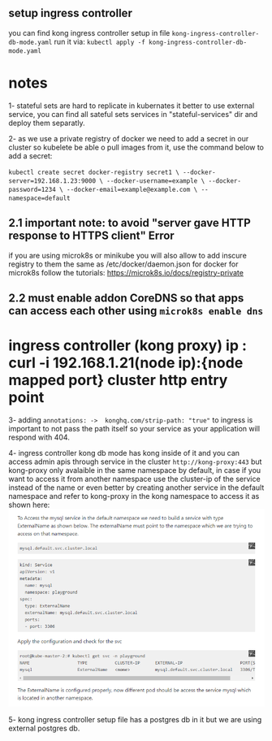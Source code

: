 ## setup ingress controller

you can find kong ingress controller setup in file `kong-ingress-controller-db-mode.yaml` run it via: `kubectl apply -f kong-ingress-controller-db-mode.yaml`


# notes
 1- stateful sets are hard to replicate in kubernates it better to use external service, you can find all sateful sets services in "stateful-services" dir and deploy them separatly.

2- as we use a private registry of docker we need to add a secret in our cluster so kubelete be able o pull images from it, use the command below to add a secret: 

`kubectl create secret docker-registry secret1 \
        --docker-server=192.168.1.23:9000 \
        --docker-username=example \
        --docker-password=1234 \
        --docker-email=example@example.com \
        --namespace=default`

## 2.1 important note: to avoid "server gave HTTP response to HTTPS client" Error
if you are using microk8s or minikube you will also allow to add inscure registry to them the same as /etc/docker/daemon.json for docker for microk8s follow the tutorials: https://microk8s.io/docs/registry-private

## 2.2 must enable addon CoreDNS so that apps can access each other using `microk8s enable dns`

# ingress controller (kong proxy) ip : curl -i 192.168.1.21(node ip):{node mapped port}  cluster http entry point

3- adding `annotations: ->  konghq.com/strip-path: "true"` to ingress is important to not pass the path itself so your service as your application will respond with 404.

4- ingress controller kong db mode has kong inside of it and you can access admin apis through service in the cluster `http://kong-proxy:443` but kong-proxy only avalaible in the same namespace by default, in case if you want to access it from another namespace use the cluster-ip of the service instead of the name or even better by creating another service in the default namespace and refer to kong-proxy in the kong namespace to access it as shown here:
![access another namespace](access-another-namespace.PNG)

5- kong ingress controller setup file has a postgres db in it but we are using external postgres db.
